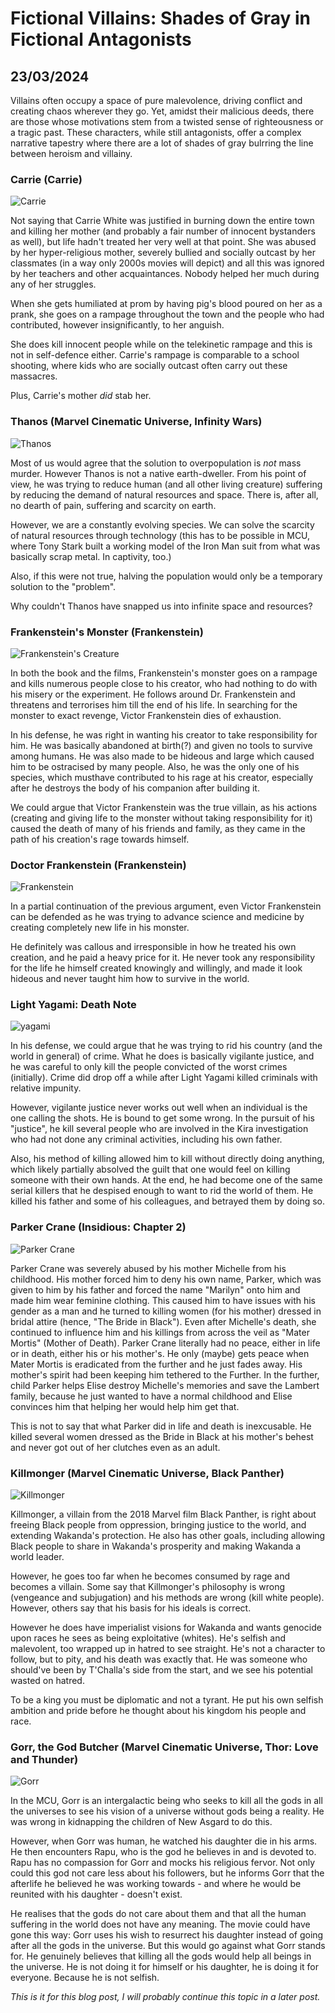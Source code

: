 # Fictional Villains: Shades of Gray in Fictional Antagonists
## 23/03/2024

Villains often occupy a space of pure malevolence, driving conflict and creating chaos wherever they go. Yet, amidst their malicious deeds, there are those whose motivations stem from a twisted sense of righteousness or a tragic past. These characters, while still antagonists, offer a complex narrative tapestry where there are a lot of shades of gray bulrring the line between heroism and villainy. 

### Carrie (Carrie)

![Carrie](https://github.com/CodingLife1024/blog-content/blob/main/images/vv1.jpg?raw=true)

Not saying that Carrie White was justified in burning down the entire town and killing her mother (and probably a fair number of innocent bystanders as well), but life hadn't treated her very well at that point. She was abused by her hyper-religious mother, severely bullied and socially outcast by her classmates (in a way only 2000s movies will depict) and all this was ignored by her teachers and other acquaintances. Nobody helped her much during any of her struggles. 

When she gets humiliated at prom by having pig's blood poured on her as a prank, she goes on a rampage throughout the town and the people who had contributed, however insignificantly, to her anguish. 

She does kill innocent people while on the telekinetic rampage and this is not in self-defence either. Carrie's rampage is comparable to a school shooting, where kids who are socially outcast often carry out these massacres.

Plus, Carrie's mother _did_ stab her.

### Thanos (Marvel Cinematic Universe, Infinity Wars)

![Thanos](https://github.com/CodingLife1024/blog-content/blob/main/images/vv2.jpg?raw=true)

Most of us would agree that the solution to overpopulation is _not_ mass murder. However Thanos is not a native earth-dweller. From his point of view, he was trying to reduce human (and all other living creature) suffering by reducing the demand of natural resources and space. There is, after all, no dearth of pain, suffering and scarcity on earth.  

However, we are a constantly evolving species. We can solve the scarcity of natural resources through technology (this has to be possible in MCU, where Tony Stark built a working model of the Iron Man suit from what was basically scrap metal. In captivity, too.) 

Also, if this were not true, halving the population would only be a temporary solution to the "problem". 

Why couldn't Thanos have snapped us into infinite space and resources?

### Frankenstein's Monster (Frankenstein)

![Frankenstein's Creature](https://github.com/CodingLife1024/blog-content/blob/main/images/vv3.png?raw=true)

In both the book and the films, Frankenstein's monster goes on a rampage and kills numerous people close to his creator, who had nothing to do with his misery or the experiment. He follows around Dr. Frankenstein and threatens and terrorises him till the end of his life. In searching for the monster to exact revenge, Victor Frankenstein dies of exhaustion.

In his defense, he was right in wanting his creator to take responsibility for him. He was basically abandoned at birth(?) and given no tools to survive among humans. He was also made to be hideous and large which caused him to be ostracised by many people. Also, he was the only one of his species, which musthave contributed to his rage at his creator, especially after he destroys the body of his companion after building it. 

We could argue that Victor Frankenstein was the true villain, as his actions (creating and giving life to the monster without taking responsibility for it) caused the death of many of his friends and family, as they came in the path of his creation's rage towards himself.

### Doctor Frankenstein (Frankenstein)

![Frankenstein](https://github.com/CodingLife1024/blog-content/blob/main/images/vv4.jpg?raw=true)

In a partial continuation of the previous argument, even Victor Frankenstein can be defended as he was trying to advance science and medicine by creating completely new life in his monster.

He definitely was callous and irresponsible in how he treated his own creation, and he paid a heavy price for it. He never took any responsibility for the life he himself created knowingly and willingly, and made it look hideous and never taught him how to survive in the world.

### Light Yagami: Death Note

![yagami](https://github.com/CodingLife1024/blog-content/blob/main/images/vv5.jpg?raw=true)

In his defense, we could argue that he was trying to rid his country (and the world in general) of crime. What he does is basically vigilante justice, and he was careful to only kill the people convicted of the worst crimes (initially). Crime did drop off a while after Light Yagami killed criminals with relative impunity. 

However, vigilante justice never works out well when an individual is the one calling the shots. He is bound to get some wrong. In the pursuit of his "justice", he kill several people who are involved in the Kira investigation who had not done any criminal activities, including his own father. 

Also, his method of killing allowed him to kill without directly doing anything, which likely partially absolved the guilt that one would feel on killing someone with their own hands. At the end, he had become one of the same serial killers that he despised enough to want to rid the world of them. He killed his father and some of his colleagues, and betrayed them by doing so. 

### Parker Crane (Insidious: Chapter 2)

![Parker Crane](https://github.com/CodingLife1024/blog-content/blob/main/images/vv6.jpg?raw=true)

Parker Crane was severely abused by his mother Michelle from his childhood. His mother forced him to deny his own name, Parker, which was given to him by his father and forced the name "Marilyn" onto him and made him wear feminine clothing. This caused him to have issues with his gender as a man and he turned to killing women (for his mother) dressed in bridal attire (hence, "The Bride in Black"). Even after Michelle's death, she continued to influence him and his killings from across the veil as "Mater Mortis" (Mother of Death). Parker Crane literally had no peace, either in life or in death, either his or his mother's. He only (maybe) gets peace when Mater Mortis is eradicated from the further and he just fades away. His mother's spirit had been keeping him tethered to the Further. In the further, child Parker helps Elise destroy Michelle's memories and save the Lambert family, because he just wanted to have a normal childhood and Elise convinces him that helping her would help him get that. 

This is not to say that what Parker did in life and death is inexcusable. He killed several women dressed as the Bride in Black at his mother's behest and never got out of her clutches even as an adult. 

### Killmonger (Marvel Cinematic Universe, Black Panther)

![Killmonger](https://github.com/CodingLife1024/blog-content/blob/main/images/vv7.jpg?raw=true)

Killmonger, a villain from the 2018 Marvel film Black Panther, is right about freeing Black people from oppression, bringing justice to the world, and extending Wakanda's protection. He also has other goals, including allowing Black people to share in Wakanda's prosperity and making Wakanda a world leader. 

However, he goes too far when he becomes consumed by rage and becomes a villain. Some say that Killmonger's philosophy is wrong (vengeance and subjugation) and his methods are wrong (kill white people). However, others say that his basis for his ideals is correct.

However he does have imperialist visions for Wakanda and wants genocide upon races he sees as being exploitative (whites). He's selfish and malevolent, too wrapped up in hatred to see straight. He's not a character to follow, but to pity, and his death was exactly that. He was someone who should've been by T'Challa's side from the start, and we see his potential wasted on hatred. 

To be a king you must be diplomatic and not a tyrant. He put his own selfish ambition and pride before he thought about his kingdom his people and race.

### Gorr, the God Butcher (Marvel Cinematic Universe, Thor: Love and Thunder)

![Gorr](https://github.com/CodingLife1024/blog-content/blob/main/images/vv8.jpg?raw=true)

In the MCU, Gorr is an intergalactic being who seeks to kill all the gods in all the universes to see his vision of a universe without gods being a reality. He was wrong in kidnapping the children of New Asgard to do this. 

However, when Gorr was human, he watched his daughter die in his arms. He then encounters Rapu, who is the god he believes in and is devoted to. Rapu has no compassion for Gorr and mocks his religious fervor. Not only could this god not care less about his followers, but he informs Gorr that the afterlife he believed he was working towards - and where he would be reunited with his daughter - doesn't exist. 

He realises that the gods do not care about them and that all the human suffering in the world does not have any meaning. The movie could have gone this way: Gorr uses his wish to resurrect his daughter instead of going after all the gods in the universe. But this would go against what Gorr stands for. He genuinely believes that killing all the gods would help all beings in the universe. He is not doing it for himself or his daughter, he is doing it for everyone. Because he is not selfish. 

_This is it for this blog post, I will probably continue this topic in a later post._